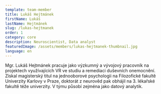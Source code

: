 ```yaml
---
template: team-member
title: Lukáš Hejtmánek
firstName: Lukáš
lastName: Hejtmánek
slug: /lukas-hejtmanek
order: 1
category: core
description: Neuroscientist, Data analyst
featuredImage: /assets/members/lukas-hejtmanek-thumbnail.jpg
language: en
---
```


Mgr. Lukáš Hejtmánek pracuje jako výzkumný a vývojový pracovník na projektech využívajících VR ve studiu a remediaci duševních onemocnění. Získal magisterský titul na jednooborové psychologii na Filozofické fakultě Univerzity Karlovy v Praze, doktorát z neurověd pak obhájil na 3. lékařské fakultě téže univerzity. V týmu působí zejména jako datový analytik. 
